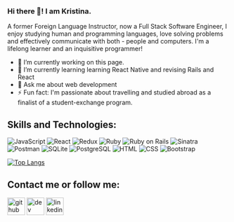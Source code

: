 ### Hi there 👋! I am Kristina.

A former Foreign Language Instructor, now a Full Stack Software Engineer, I enjoy studying human and programming languages, love solving problems and effectively communicate with both - people and computers. I'm a lifelong learner and an inquisitive programmer!

- 🔭 I’m currently working on this page. 
- 🌱 I’m currently learning learning React Native and revising Rails and React 
- 💬 Ask me about web development 
- ⚡ Fun fact: I'm passionate about travelling and studied abroad as a finalist of a student-exchange program. 


## Skills and Technologies:

<p>

<img alt='JavaScript' src='https://img.shields.io/badge/JavaScript-F7DF1E?logo=javascript&logoColor=white&style=flat'>

<img alt='React' src='https://img.shields.io/badge/React-61DAFB?logo=react&logoColor=white&style=flat' />

<img alt='Redux' src='https://img.shields.io/badge/Redux-764BC?logo=redux&logoColor=white&style=flat' />

<img alt='Ruby' src='https://img.shields.io/badge/Ruby-CC342D?logo=ruby&logoColor=white&style=flat' />

<img alt='Ruby on Rails' src='https://img.shields.io/badge/Ruby on Rails-CC0000?logo=ruby-on-rails&logoColor=white&style=flat' />

<img alt="Sinatra" src="https://camo.githubusercontent.com/5c148fee236373aabaf5f4eb9ac337ada43dd4e4a20f9703b9eca8b1da1d255f/68747470733a2f2f696d672e736869656c64732e696f2f62616467652f53696e617472612d3030303030303f6c6f676f3d7275627973696e61747261266c6f676f436f6c6f723d7768697465267374796c653d666c6174" data-canonical-src="https://img.shields.io/badge/Sinatra-000000?logo=rubysinatra&amp;logoColor=white&amp;style=flat" style="max-width: 100%;">

<img alt="Postman" src="https://camo.githubusercontent.com/5dbc91c96697ff4e6626a305019cc44bdadab5146d3ad9269497e9bff6bd0605/68747470733a2f2f696d672e736869656c64732e696f2f62616467652f506f73746d616e2d4646364333373f6c6f676f3d73716c697465266c6f676f436f6c6f723d7768697465267374796c653d666c6174" data-canonical-src="https://img.shields.io/badge/Postman-FF6C37?logo=sqlite&amp;logoColor=white&amp;style=flat" style="max-width: 100%;">

<img alt='SQLite' src='https://img.shields.io/badge/SQLite-003B57?logo=sqlite&logoColor=white&style=flat' />

<img alt='PostgreSQL' src='https://img.shields.io/badge/PostgreSQL-4169E1?logo=postgresql&logoColor=white&style=flat' />

<img alt='HTML' src='https://img.shields.io/badge/HTML-E34F26?logo=html5&logoColor=white&style=flat' />

<img alt='CSS' src='https://img.shields.io/badge/CSS-1572B6?logo=css3&logoColor=white&style=flat' />

<img alt='Bootstrap' src='https://img.shields.io/badge/Bootstrap-7952B3?logo=bootstrap&logoColor=white&style=flat' />

</p>


[![Top Langs](https://github-readme-stats.vercel.app/api/top-langs/?username=chrispavla&layout=compact&langs_count=10&theme=tokyonight&count_private=true&show_icons=true)](https://github.com/anuraghazra/github-readme-stats)

## Contact me or follow me:

[<img src='https://cdn.jsdelivr.net/npm/simple-icons@3.0.1/icons/github.svg' alt='github' height='40'>](https://github.com/chrispavla)  [<img src='https://cdn.jsdelivr.net/npm/simple-icons@3.0.1/icons/dev-dot-to.svg' alt='dev' height='40'>](https://dev.to/chrispavla)  [<img src='https://cdn.jsdelivr.net/npm/simple-icons@3.0.1/icons/linkedin.svg' alt='linkedin' height='40'>](https://www.linkedin.com/in/kristina-voroteliak/)  

